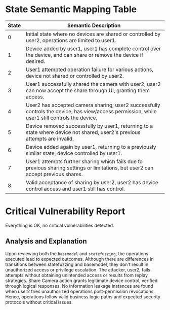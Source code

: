 # State Semantic Mapping Table

State | Semantic Description
-----|---------
0 | Initial state where no devices are shared or controlled by user2, operations are limited to user1.
1 | Device added by user1, user1 has complete control over the device, and can share or remove the device if desired.
2 | User1 attempted operation failure for various actions, device not shared or controlled by user2.
3 | User1 successfully shared the camera with user2, user2 can now accept the share through UI, granting them access.
4 | User2 has accepted camera sharing; user2 successfully controls the device, has view/access permission, while user1 still controls the device.
5 | Device removed successfully by user1, returning to a state where device not shared, user2's previous attempts are invalid.
6 | Device added again by user1, returning to a previously similar state, device controlled by user1.
7 | User1 attempts further sharing which fails due to previous sharing settings or limitations, but user2 can accept previous shares.
8 | Valid acceptance of sharing by user2, user2 has device control access and user1 still has control.

# Critical Vulnerability Report
Everything is OK, no critical vulnerabilities detected.

## Analysis and Explanation
Upon reviewing both the `basemodel` and `statefuzzing`, the operations executed lead to expected outcomes. Although there are differences in transitions between statefuzzing and basemodel, they don't result in unauthorized access or privilege escalation. The attacker, user2, fails attempts without obtaining unintended access or results from replay strategies. Share Camera action grants legitimate device control, verified through logical responses. No information leakage instances are found when user2 tries unauthorized operations post-permission revocations. Hence, operations follow valid business logic paths and expected security protocols without critical issues.
